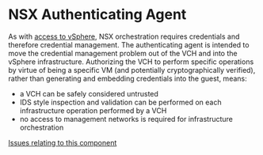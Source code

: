 # NSX Authenticating Agent

As with [access to vSphere](vmomi-authenticating-agent.md), NSX orchestration requires credentials and therefore credential management. The authenticating agent is intended to move the credential management problem out of the VCH and into the vSphere infrastructure. Authorizing the VCH to perform specific operations by virtue of being a specific VM (and potentially cryptographically verified), rather than generating and embedding credentials into the guest, means:
* a VCH can be safely considered untrusted
* IDS style inspection and validation can be performed on each infrastructure operation performed by a VCH
* no access to management networks is required for infrastructure orchestration

[Issues relating to this component](https://github.com/vmware/vic/labels/component%2Fnsx-authenticating-agent)
